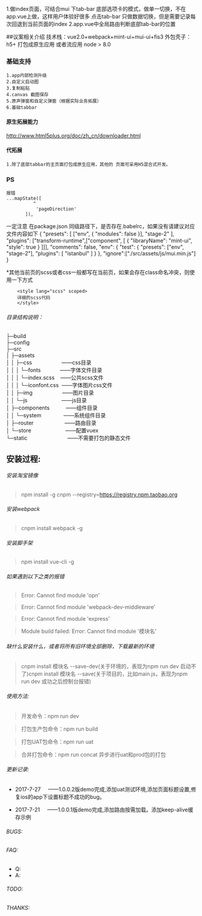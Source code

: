 1.做index页面，可结合mui 下tab-bar 底部选项卡的模式，做单一切换，不在app.vue上做，这样用户体验好很多
点击tab-bar 只做数据切换，但是需要记录每次回退到当前页面的index
2.app.vue中全局路由判断底部tab-bar的位置



##议案相关介绍
    技术栈：vue2.0+webpack+mint-ui+mui-ui+fis3
    外包壳子：h5+ 打包成原生应用 或者流应用
    node > 8.0
### 基础支持
    1.app内部检测升级
    2.自定义启动图
    3.复制粘贴
    4.canvas 截图保存
    5.原声弹窗和自定义弹窗（根据实际业务拓展）
    6.基础tabbar

#### 原生拓展能力
  http://www.html5plus.org/doc/zh_cn/downloader.html    

#### 代拓展
    1.除了底部tabbar的主页面打包成原生应用，其他的 页面可采用H5混合式开发。   

### PS
    报错 
    ...mapState([
              ^
               'pageDirection'
           ]),

  一定注意 在package.json 同级路径下，是否存在.babelrc，如果没有请建议对应文件内容如下
  {
    "presets": [
      ["env", { "modules": false }],
      "stage-2"
    ],
    "plugins": ["transform-runtime",["component", [
      {
        "libraryName": "mint-ui",
        "style": true
      }
    ]]],
    "comments": false,
    "env": {
      "test": {
        "presets": ["env", "stage-2"],
        "plugins": [ "istanbul" ]
      }
    },
    "ignore":["./src/assets/js/mui.min.js"]
  }
  



*其他当前页的scss或者css一般都写在当前页，如果会存在class命名冲突，则使用一下方式

```
    <style lang="scss" scoped>
    详细的scss代码
    </style>
```


###### 目录结构说明：
├─build                           <br>
├─config                          <br>
├─src                             <br>
│  ├─assets                       <br>
│  │  ├─css         &nbsp;&nbsp;&nbsp;&nbsp;&nbsp;&nbsp;&nbsp;&nbsp;&nbsp;&nbsp;&nbsp;&nbsp;&nbsp;&nbsp;&nbsp;&nbsp;&nbsp;&nbsp;&nbsp;——css目录<br>
│  │  │  └─fonts   &nbsp;&nbsp;&nbsp;&nbsp; &nbsp;&nbsp;&nbsp;&nbsp;&nbsp;&nbsp;&nbsp;——字体文件目录<br>
│  │  │  └─index.scss    &nbsp; &nbsp;——公共scss文件<br>
│  │  │  └─iconfont.css         &nbsp;——字体图片css文件<br>
│  │  ├─img         &nbsp;&nbsp;&nbsp;&nbsp;&nbsp;&nbsp;&nbsp;&nbsp;&nbsp;&nbsp;&nbsp;&nbsp;&nbsp;&nbsp;&nbsp;&nbsp;&nbsp;&nbsp;&nbsp;——图片目录<br>
│  │  └─js          &nbsp;&nbsp;&nbsp;&nbsp;&nbsp;&nbsp;&nbsp;&nbsp;&nbsp;&nbsp;&nbsp;&nbsp;&nbsp;&nbsp;&nbsp;&nbsp;&nbsp;&nbsp;&nbsp;&nbsp;&nbsp;&nbsp;——js目录<br>
│  ├─components     &nbsp;&nbsp;&nbsp;&nbsp;&nbsp;&nbsp;&nbsp;&nbsp;&nbsp;&nbsp;——组件目录<br>
│  │  └─system      &nbsp;&nbsp;&nbsp;&nbsp;&nbsp;&nbsp;&nbsp;&nbsp;&nbsp;&nbsp;&nbsp;&nbsp;&nbsp;&nbsp;——系统组件目录<br>
│  ├─router         &nbsp;&nbsp;&nbsp;&nbsp;&nbsp;&nbsp;&nbsp;&nbsp;&nbsp;&nbsp;&nbsp;&nbsp;&nbsp;&nbsp;&nbsp;&nbsp;&nbsp;&nbsp;&nbsp;&nbsp;——路由目录<br>
│  └─store          &nbsp;&nbsp;&nbsp;&nbsp;&nbsp;&nbsp;&nbsp;&nbsp;&nbsp;&nbsp;&nbsp;&nbsp;&nbsp;&nbsp;&nbsp;&nbsp;&nbsp;&nbsp;&nbsp;&nbsp;&nbsp;&nbsp;——配置vuex<br>
└─static            &nbsp;&nbsp;&nbsp;&nbsp;&nbsp;&nbsp;&nbsp;&nbsp;&nbsp;&nbsp;&nbsp;&nbsp;&nbsp;&nbsp;&nbsp;&nbsp;&nbsp;&nbsp;&nbsp;&nbsp;&nbsp;&nbsp;&nbsp;&nbsp;&nbsp;&nbsp;——不需要打包的静态文件<br>

## 安装过程:

###### 安装淘宝镜像
> npm install -g cnpm --registry=https://registry.npm.taobao.org

###### 安装webpack
> cnpm install webpack -g

###### 安装脚手架
> npm install vue-cli -g

###### 如果遇到以下之类的报错
> Error: Cannot find module 'opn'

> Error: Cannot find module 'webpack-dev-middleware'

> Error: Cannot find module 'express'

> Module build failed: Error: Cannot find module '模块名'

###### 缺什么安装什么，或者将所有旧环境全部删除，下载最新的环境

> cnpm install 模块名 --save-dev(关于环境的，表现为npm run dev 启动不了)cnpm install 模块名 --save(关于项目的，比如main.js，表现为npm run dev 成功之后控制台报错)

###### 使用方法:
> 开发命令：npm run dev

> 打包生产包命令：npm run build

> 打包UAT包命令：npm run uat

> 合并打包命令：npm run concat   异步进行uat和prod包的打包



###### 更新记录:
* 2017-7-27    &nbsp;&nbsp;&nbsp;&nbsp;——1.0.0.2版demo完成,添加uat测试环境,添加页面标题设置,修复ios的app下设置标题不成功的bug。

* 2017-7-21    &nbsp;&nbsp;&nbsp;&nbsp;——1.0.0.1版demo完成,添加路由按需加载。添加keep-alive缓存示例

###### BUGS:

###### FAQ:
* Q:
* A:

###### TODO:

###### THANKS: